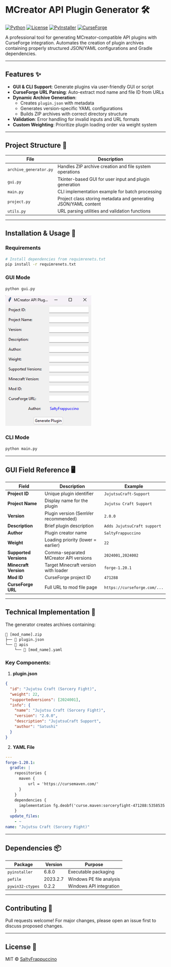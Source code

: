 # MCreator API Plugin Generator 🛠️

[![Python](https://img.shields.io/badge/Python-3.9%2B-blue?logo=python)](https://www.python.org/)
[![License](https://img.shields.io/badge/License-MIT-green)](https://github.com/SaltyFrappuccino/MCreator-API-Plugin-Generator/blob/main/LICENSE)
[![PyInstaller](https://img.shields.io/badge/Packaged%20with-PyInstaller-important)](https://pyinstaller.org/)
[![CurseForge](https://img.shields.io/badge/Integration-CurseForge-orange)](https://www.curseforge.com/)

A professional tool for generating MCreator-compatible API plugins with CurseForge integration. Automates the creation of plugin archives containing properly structured JSON/YAML configurations and Gradle dependencies.

---

## Features ✨
- **GUI & CLI Support**: Generate plugins via user-friendly GUI or script
- **CurseForge URL Parsing**: Auto-extract mod name and file ID from URLs
- **Dynamic Archive Generation**: 
  - Creates `plugin.json` with metadata
  - Generates version-specific YAML configurations
  - Builds ZIP archives with correct directory structure
- **Validation**: Error handling for invalid inputs and URL formats
- **Custom Weighting**: Prioritize plugin loading order via weight system

---

## Project Structure 📂
| File                | Description                                                                 |
|---------------------|-----------------------------------------------------------------------------|
| `archive_generator.py` | Handles ZIP archive creation and file system operations                     |
| `gui.py`               | Tkinter-based GUI for user input and plugin generation                      |
| `main.py`              | CLI implementation example for batch processing                            |
| `project.py`           | Project class storing metadata and generating JSON/YAML content             |
| `utils.py`             | URL parsing utilities and validation functions                              |

---

## Installation & Usage 🚀

### Requirements
```bash
# Install dependencies from requimrenets.txt
pip install -r requimrenets.txt
```

### GUI Mode
```bash
python gui.py
```
![GUI Preview](docs/gui.png)

### CLI Mode
```bash
python main.py
```

---

## GUI Field Reference 🖥️
| Field                 | Description                                                                 | Example                    |
|-----------------------|-----------------------------------------------------------------------------|----------------------------|
| **Project ID**        | Unique plugin identifier                                                    | `JujutsuCraft-Support`     |
| **Project Name**      | Display name for the plugin                                                 | `Jujutsu Craft Support`    |
| **Version**           | Plugin version (SemVer recommended)                                        | `2.0.0`                    |
| **Description**       | Brief plugin description                                                   | `Adds JujutsuCraft support`|
| **Author**            | Plugin creator name                                                        | `SaltyFrappuccino`         |
| **Weight**            | Loading priority (lower = earlier)                                         | `22`                       |
| **Supported Versions**| Comma-separated MCreator API versions                                       | `2024001,2024002`          |
| **Minecraft Version** | Target Minecraft version with loader                                       | `forge-1.20.1`             |
| **Mod ID**            | CurseForge project ID                                                      | `471288`                   |
| **CurseForge URL**    | Full URL to mod file page                                                  | `https://curseforge.com/...`|

---

## Technical Implementation 🔧
The generator creates archives containing:
```
📁 [mod_name].zip
├── 📄 plugin.json
└── 📁 apis
    └── 📄 [mod_name].yaml
```

### Key Components:
1. **plugin.json**
```json
{
  "id": "Jujutsu Craft (Sorcery Fight)",
  "weight": 22,
  "supportedversions": [2024001],
  "info": {
    "name": "Jujutsu Craft (Sorcery Fight)",
    "version": "2.0.0",
    "description": "JujutsuCraft Support",
    "author": "Satushi"
  }
}
```

2. **YAML File**
```yaml
---
forge-1.20.1:
  gradle: |
    repositories {
      maven {
          url = 'https://cursemaven.com/'
      }
    }
    dependencies {
      implementation fg.deobf('curse.maven:sorceryfight-471288:5358535')
    }
  update_files:
    - ~
name: "Jujutsu Craft (Sorcery Fight)"
```

---

## Dependencies 📦
| Package                | Version   | Purpose                          |
|------------------------|-----------|----------------------------------|
| `pyinstaller`          | 6.8.0     | Executable packaging             |
| `pefile`               | 2023.2.7  | Windows PE file analysis         |
| `pywin32-ctypes`       | 0.2.2     | Windows API integration          |

---

## Contributing 🤝
Pull requests welcome! For major changes, please open an issue first to discuss proposed changes.

---

## License 📜
MIT © [SaltyFrappuccino](https://github.com/SaltyFrappuccino)